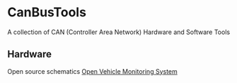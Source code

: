 # CanBusTools
A collection of CAN (Controller Area Network) Hardware and Software Tools

## Hardware

Open source schematics
[Open Vehicle Monitoring System](https://github.com/openvehicles/Open-Vehicle-Monitoring-System)
